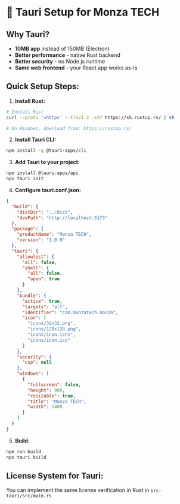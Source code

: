 # 🦀 Tauri Setup for Monza TECH

## Why Tauri?
- **10MB app** instead of 150MB (Electron)
- **Better performance** - native Rust backend
- **Better security** - no Node.js runtime
- **Same web frontend** - your React app works as-is

## Quick Setup Steps:

1. **Install Rust:**
```bash
# Install Rust
curl --proto '=https' --tlsv1.2 -sSf https://sh.rustup.rs/ | sh

# On Windows, download from: https://rustup.rs/
```

2. **Install Tauri CLI:**
```bash
npm install -g @tauri-apps/cli
```

3. **Add Tauri to your project:**
```bash
npm install @tauri-apps/api
npx tauri init
```

4. **Configure tauri.conf.json:**
```json
{
  "build": {
    "distDir": "../dist",
    "devPath": "http://localhost:5173"
  },
  "package": {
    "productName": "Monza TECH",
    "version": "1.0.0"
  },
  "tauri": {
    "allowlist": {
      "all": false,
      "shell": {
        "all": false,
        "open": true
      }
    },
    "bundle": {
      "active": true,
      "targets": "all",
      "identifier": "com.monzatech.monza",
      "icon": [
        "icons/32x32.png",
        "icons/128x128.png",
        "icons/icon.icns",
        "icons/icon.ico"
      ]
    },
    "security": {
      "csp": null
    },
    "windows": [
      {
        "fullscreen": false,
        "height": 900,
        "resizable": true,
        "title": "Monza TECH",
        "width": 1400
      }
    ]
  }
}
```

5. **Build:**
```bash
npm run build
npx tauri build
```

## License System for Tauri:
You can implement the same license verification in Rust in `src-tauri/src/main.rs`
